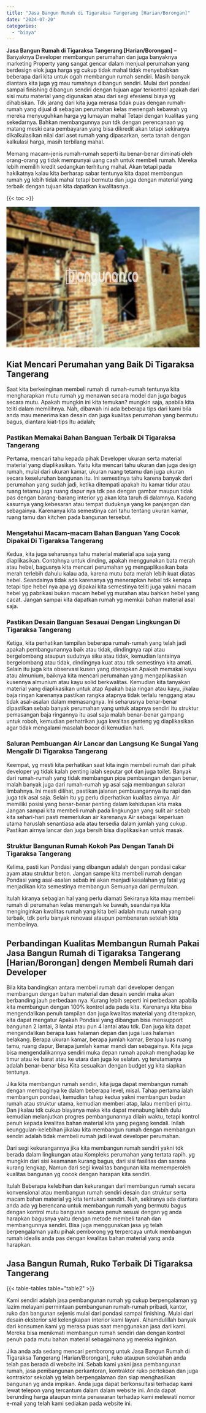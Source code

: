 ```yaml
---
title: "Jasa Bangun Rumah di Tigaraksa Tangerang [Harian/Borongan]"
date: "2024-07-20"
categories: 
  - "biaya"
---
```


**Jasa Bangun Rumah di Tigaraksa Tangerang \[Harian/Borongan\]** – Banyaknya Developer membangun perumahan dan juga banyaknya marketing Property yang sangat gencar dalam menjual perumahan yang berdesign elok juga harga yg cukup tidak mahal tidak menyebabkan beberapa dari kita untuk ogah membangun rumah sendiri. Masih banyak diantara kita juga yg mau rumahnya dibangun sendiri. Mulai dari pondasi sampai finishing dibangun sendiri dengan tujuan agar terkontrol apakah dari sisi mutu material yang digunakan atau dari segi efesiensi biaya yg dihabiskan. Tdk jarang dari kita juga merasa tidak puas dengan rumah-rumah yang dijual di sebagian perumahan kelas menengah kebawah yg mereka menyuguhkan harga yg lumayan mahal Tetapi dengan kualitas yang sekedarnya. Bahkan membangunnya pun tdk dengan perencanaan yg matang meski cara pembayaran yang bisa dikredit akan tetapi sekiranya dikalkulasikan nilai dari aset rumah yang dipasarkan, serta tanah dengan kalkulasi harga, masih terbilang mahal.

Memang macam-jenis rumah-rumah seperti itu benar-benar diminati oleh orang-orang yg tidak mempunyai uang cash untuk membeli rumah. Mereka lebih memilih kredit sedangkan terhitung mahal. Akan tetapi pada hakikatnya kalau kita berharap sabar tentunya kita dapat membangun rumah yg lebih tidak mahal tetapi bermutu dan juga dengan material yang terbaik dengan tujuan kita dapatkan kwalitasnya.

{{< toc >}}

![Jasa Bangun Rumah di Tigaraksa Tangerang [Harian/Borongan]](/images/borong-bangunan-26.png)

## Kiat Mencari Perumahan yang Baik Di Tigaraksa Tangerang

Saat kita berkeinginan membeli rumah di rumah-rumah tentunya kita mengharapkan mutu rumah yg menawan secara model dan juga bagus secara mutu. Apakah mungkin ini kita temukan? mungkin saja, apabila kita teliti dalam memilihnya. Nah, dibawah ini ada beberapa tips dari kami bila anda mau menerima kan desain dan juga kualitas perumahan yang bermutu bagus, diantara kiat-tips Itu adalah;

### Pastikan Memakai Bahan Banguan Terbaik Di Tigaraksa Tangerang

Pertama, mencari tahu kepada pihak Developer ukuran serta material material yang diaplikasikan. Yaitu kita mencari tahu ukuran dan juga design rumah, mulai dari ukuran kamar, ukuran ruang tetamu dan juga ukuran secara keseluruhan bangunan itu. Ini semestinya tahu karena banyak dari perumahan yang sudah jadi, ketika ditempati apakah itu kamar tidur atau ruang tetamu juga ruang dapur nya tdk pas dengan gambar maupun tidak pas dengan barang-barang interior yg akan kita taruh di dalamnya. Kadang kasurnya yang kebesaran atau tempat duduknya yang ke panjangan dan sebagainya. Karenanya kita semestinya cari tahu tentang ukuran kamar, ruang tamu dan kitchen pada bangunan tersebut.

### Mengetahui Macam-macam Bahan Banguan Yang Cocok Dipakai Di Tigaraksa Tangerang

Kedua, kita juga seharusnya tahu material material apa saja yang diaplikasikan. Contohnya untuk dinding, apakah menggunakan bata merah atau hebel, bagusnya kita mencari perumahan yg mengaplikasikan bata merah terlebih dahulu kalau ada, karena mutu bata merah lebih kuat diatas hebel. Seandainya tidak ada karenanya yg menerapkan hebel tdk kenapa tetapi tipe hebel nya apa yg dipakai kita semestinya teliti juga yakni macam hebel yg pabrikasi bukan macam hebel yg murahan atau bahkan hebel yang cacat. Jangan sampai kita dapatkan rumah yg memkai bahan material asal saja.

### Pastikan Desain Banguan Sesauai Dengan Lingkungan Di Tigaraksa Tangerang

Ketiga, kita perhatikan tampilan beberapa rumah-rumah yang telah jadi apakah pembangunannya baik atau tidak, dindingnya rapi atau bergelombang ataupun sudutnya siku atau tidak, kemudian lantainya bergelombang atau tidak, dindingnya kuat atau tdk semestinya kita amati. Selain itu juga kita observasi kusen yang diterapkan Apakah memakai kayu atau almunium, baiknya kita mencari perumahan yang mengaplikasikan kusennya almunium atau kayu solid berkwalitas. Kemudian kita tanyakan material yang diaplikasikan untuk atap Apakah baja ringan atau kayu, jikalau baja ringan karenanya pastikan rangka atapnya tidak terlalu renggang atau tidak asal-asalan dalam memasangnya. Ini seharusnya benar-benar dipastikan sebab banyak perumahan yang untuk atapnya sendiri itu struktur pemasangan baja ringannya itu asal saja malah benar-benar gampang untuk roboh, kemudian perhatrikan juga kwalitas genteng yg diaplikasikan agar tidak mengalami masalah bocor di kemudian hari.

### Saluran Pembuangan Air Lancar dan Langsung Ke Sungai Yang Mengalir Di Tigaraksa Tangerang

Keempat, yg mesti kita perhatikan saat kita ingin membeli rumah dari pihak developer yg tidak kalah penting ialah seputar got dan juga toilet. Banyak dari rumah-rumah yang tidak membangun pipa pembuangan dengan benar, malah banyak juga dari rumah-rumah yg asal saja membangun saluran limbahnya. Ini mesti dilihat, pastikan jalanan pembuangannya itu rapi dan juga tdk asal saja. Selain itu yg perlu diperhatikan kualitas airnya. Air memiliki posisi yang benar-benar penting dalam kehidupan kita maka Jangan sampai kita membeli rumah pada lingkungan yang sulit air sebab kita sehari-hari pasti memerlukan air karenanya Air sebagai keperluan utama haruslah senantiasa ada atau tersedia dalam jumlah yang cukup. Pastikan airnya lancar dan juga bersih bisa diaplikasikan untuk masak.

### Struktur Bangunan Rumah Kokoh Pas Dengan Tanah Di Tigaraksa Tangerang

Kelima, pasti kan Pondasi yang dibangun adalah dengan pondasi cakar ayam atau struktur beton. Jangan sampe kita membeli rumah dengan Pondasi yang asal-asalan sebab ini akan menjadi kesalahan yg fatal yg menjadikan kita semestinya membangun Semuanya dari permulaan.

Itulah kiranya sebagian hal yang perlu diamati Sekiranya kita mau membeli rumah di perumahan kelas menengah ke bawah, seandainya kita menginginkan kwalitas rumah yang kita beli adalah mutu rumah yang terbaik, tdk perlu banyak renovasi ataupun pembenaran setelah kita membelinya.

## Perbandingan Kualitas Membangun Rumah Pakai Jasa Bangun Rumah di Tigaraksa Tangerang \[Harian/Borongan\] dengen Membeli Rumah dari Developer

Bila kita bandingkan antara membeli rumah dari developer dengan membangun dengan bahan material dan desain sendiri maka akan berbanding jauh perbedaan nya. Kurang lebih seperti ini perbedaan apabila kita membangun dengan 100% kontrol ada pada kita. Karenanya kita bisa mengendalikan penuh tampilan dan juga kwalitas material yang diterapkan, kita dapat mengatur Apakah Pondasi yang dibangun bisa mensupport bangunan 2 lantai, 3 lantai atau pun 4 lantai atau tdk. Dan juga kita dapat mengendalikan berapa luas halaman depan dan juga luas halaman belakang. Berapa ukuran kamar, berapa jumlah kamar, Berapa luas ruang tamu, ruang dapur, Berapa jumlah kamar mandi dan sebagainya. Kita juga bisa mengendalikannya sendiri muka depan rumah apakah menghadap ke timur atau ke barat atau ke utara dan juga ke selatan. yg terutamanya adalah benar-benar bisa Kita sesuaikan dengan budget yg kita siapkan tentunya.

Jika kita membangun rumah sendiri, kita juga dapat membangun rumah dengan membaginya ke dalam beberapa level, misal. Tahap pertama ialah membangun pondasi, kemudian tahap kedua yakni membangun badan rumah atau struktur utama, kemudian memberi atap, lalau memberi pintu. Dan jikalau tdk cukup biayanya maka kita dapat menabung lebih dulu kemudian melanjutkan progres pembangunannya dilain waktu, tetapi kontrol penuh kepada kwalitas bahan material kita yang pegang kendali. Inilah keunggulan-kelebihan jikalau kita membangun rumah dengan membangun sendiri adalah tidak membeli rumah jadi lewat developer perumahan.

Dari segi kekurangannya jika kita membangun rumah sendiri yakni tdk berada dalam lingkungan atau Kompleks perumahan yang tertata rapih. yg mungkin dari sisi keamanan kurang bagus, dari sisi fasilitas dan sarana kurang lengkap, Namun dari segi kwalitas bangunan kita mememperoleh kualitas bangunan yg cocok dengan harapan kita sendiri.

Itulah Beberapa kelebihan dan kekurangan dari membangun rumah secara konvensional atau membangun rumah sendiri desain dan struktur serta macam bahan material yg kita tentukan sendiri. Nah, sekiranya ada diantara anda ada yg berencana untuk membangun rumah yang bermutu bagus dengan kontrol mutu bangunan secara penuh sesuai dengan yg anda harapkan bagusnya yaitu dengan metode membeli tanah dan membangunnya sendiri. Bisa juga menggunakan jasa yg telah berpengalaman yaitu pihak pemborong yg terpercaya untuk membangun rumah idealis anda pas dengan kwalitas bahan material yang anda harapkan.

## Jasa Bangun Rumah, Ruko Terbaik Di Tigaraksa Tangerang

{{< table-tables table="table2" >}}

Kami sendiri adalah jasa pembangunan rumah yg cukup berpengalaman yg lazim melayani permintaan pembangunan rumah-rumah pribadi, kantor, ruko dan bangunan sejenis mulai dari pondasi sampai finishing. Mulai dari desain eksterior s/d kelengkapan interior kami layani. Alhamdulillah banyak dari konsumen kami yg merasa puas saat menggunakan jasa dari kami. Mereka bisa menikmati membangun rumah sendiri dan dengan kontrol penuh pada mutu bahan material sebagaimana yg mereka inginkan.

Jika anda ada sedang mencari pemborong untuk Jasa Bangun Rumah di Tigaraksa Tangerang \[Harian/Borongan\], ruko ataupun sekolahan anda telah pas berada di website ini. Sebab kami yakni jasa pembangunan rumah, jasa pembangunan perkantoran, kontraktor ruko pertokoan dan juga kontraktor sekolah yg telah berpengalaman dan siap menghasilkan bangunan yg anda impikan. Anda juga dapat berkonsultasi terhadap kami lewat telepon yang tercantum dalam dalam website ini. Anda dapat berunding harga ataupun minta penawaran terhadap kami melewati nomor e-mail yang telah kami sediakan pada website ini.
